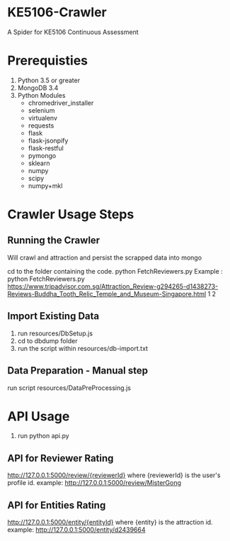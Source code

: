 # KE5106-Crawler
A Spider for KE5106 Continuous Assessment

# Prerequisties
1. Python 3.5 or greater
2. MongoDB 3.4
3. Python Modules
	* chromedriver_installer
	* selenium
	* virtualenv
	* requests
	* flask
	* flask-jsonpify
	* flask-restful
	* pymongo
	* sklearn
	* numpy
	* scipy
	* numpy+mkl


# Crawler Usage Steps
## Running the Crawler
Will crawl and attraction and persist the scrapped data into mongo

cd to the folder containing the code.
python FetchReviewers.py <TripAdvisor Attraction Home URL> <Start Page> <Number of Pages>
Example : 
python FetchReviewers.py https://www.tripadvisor.com.sg/Attraction_Review-g294265-d1438273-Reviews-Buddha_Tooth_Relic_Temple_and_Museum-Singapore.html 1 2

## Import Existing Data
1. run resources/DbSetup.js
2. cd to dbdump folder
3. run the script within resources/db-import.txt

## Data Preparation - Manual step
run script resources/DataPreProcessing.js

# API Usage
1. run python api.py

## API for Reviewer Rating
http://127.0.0.1:5000/review/{reviewerId} where {reviewerId} is the user's profile id. 
example: http://127.0.0.1:5000/review/MisterGong

## API for Entities Rating
http://127.0.0.1:5000/entity/{entityId} where {entity} is the attraction id. 
example: http://127.0.0.1:5000/entity/d2439664
